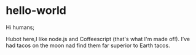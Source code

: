 # hello-world
Hi humans;

Hubot here,I like node.js and Coffeescript (that's what I'm made of!).
I’ve had tacos on the moon nad find them far superior to Earth tacos.
